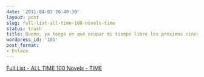 ```yaml
---
date: '2011-04-03 20:40:30'
layout: post
slug: full-list-all-time-100-novels-time
status: trash
title: Bueno, ya tengo en qué ocupar mi tiempo libre los próximos cinco años.
wordpress_id: '101'
post_format:
- Enlace
---
```


[Full List - ALL TIME 100 Novels - TIME](http://www.time.com/time/specials/packages/completelist/0,29569,1951793,00.html)
